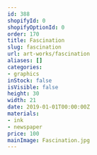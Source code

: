 ```yaml
---
id: 388
shopifyId: 0
shopifyOptionId: 0
order: 170
title: Fascination
slug: fascination
url: art-works/fascination
aliases: []
categories:
- graphics
inStock: false
isVisible: false
height: 30
width: 21
date: 2019-01-01T00:00:00Z
materials:
- ink
- newspaper
price: 100
mainImage: Fascination.jpg
---
```

